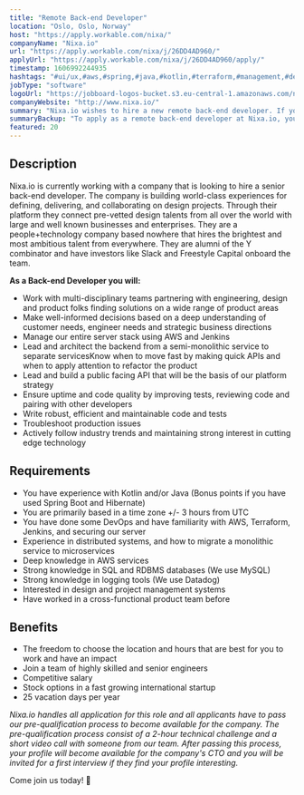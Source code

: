 ```yaml
---
title: "Remote Back-end Developer"
location: "Oslo, Oslo, Norway"
host: "https://apply.workable.com/nixa/"
companyName: "Nixa.io"
url: "https://apply.workable.com/nixa/j/26DD4AD960/"
applyUrl: "https://apply.workable.com/nixa/j/26DD4AD960/apply/"
timestamp: 1606992244935
hashtags: "#ui/ux,#aws,#spring,#java,#kotlin,#terraform,#management,#devsec,#mysql"
jobType: "software"
logoUrl: "https://jobboard-logos-bucket.s3.eu-central-1.amazonaws.com/nixa-io"
companyWebsite: "http://www.nixa.io/"
summary: "Nixa.io wishes to hire a new remote back-end developer. If you have you have experience with Kotlin and/or Java, consider applying."
summaryBackup: "To apply as a remote back-end developer at Nixa.io, you preferably need to have some knowledge of: #ui/ux, #aws, #spring."
featured: 20
---
```


## Description

Nixa.io is currently working with a company that is looking to hire a senior back-end developer. The company is building world-class experiences for defining, delivering, and collaborating on design projects. Through their platform they connect pre-vetted design talents from all over the world with large and well known businesses and enterprises. They are a people+technology company based nowhere that hires the brightest and most ambitious talent from everywhere. They are alumni of the Y combinator and have investors like Slack and Freestyle Capital onboard the team.

**As a Back-end Developer you will:**

*   Work with multi-disciplinary teams partnering with engineering, design and product folks finding solutions on a wide range of product areas
*   Make well-informed decisions based on a deep understanding of customer needs, engineer needs and strategic business directions
*   Manage our entire server stack using AWS and Jenkins
*   Lead and architect the backend from a semi-monolithic service to separate servicesKnow when to move fast by making quick APIs and when to apply attention to refactor the product
*   Lead and build a public facing API that will be the basis of our platform strategy
*   Ensure uptime and code quality by improving tests, reviewing code and pairing with other developers
*   Write robust, efficient and maintainable code and tests
*   Troubleshoot production issues
*   Actively follow industry trends and maintaining strong interest in cutting edge technology

## Requirements

*   You have experience with Kotlin and/or Java (Bonus points if you have used Spring Boot and Hibernate)
*   You are primarily based in a time zone +/- 3 hours from UTC
*   You have done some DevOps and have familiarity with AWS, Terraform, Jenkins, and securing our server
*   Experience in distributed systems, and how to migrate a monolithic service to microservices
*   Deep knowledge in AWS services
*   Strong knowledge in SQL and RDBMS databases (We use MySQL)
*   Strong knowledge in logging tools (We use Datadog)
*   Interested in design and project management systems
*   Have worked in a cross-functional product team before

## Benefits

*   The freedom to choose the location and hours that are best for you to work and have an impact
*   Join a team of highly skilled and senior engineers
*   Competitive salary
*   Stock options in a fast growing international startup
*   25 vacation days per year

_Nixa.io handles all application for this role and all applicants have to pass our pre-qualification process to become available for the company. The pre-qualification process consist of a 2-hour technical challenge and a short video call with someone from our team. After passing this process, your profile will become available for the company's CTO and you will be invited for a first interview if they find your profile interesting._

Come join us today! 🚀
